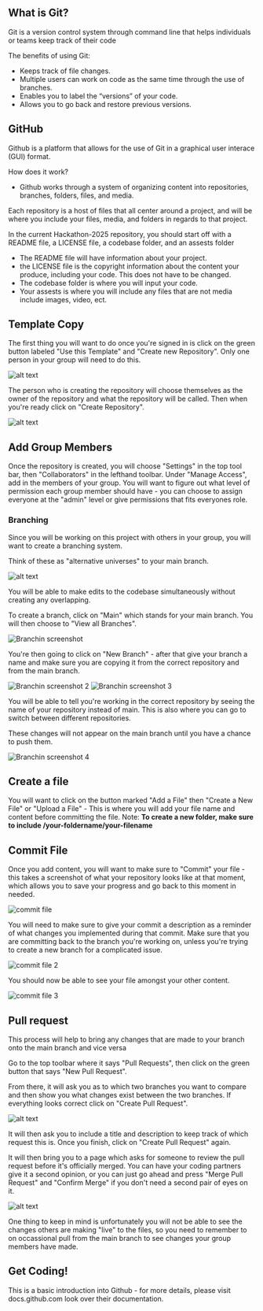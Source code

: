 
## What is Git?
Git is a version control system through command line that helps individuals or teams keep track of their code

The benefits of using Git:
- Keeps track of file changes.
- Multiple users can work on code as the same time through the use of branches.
- Enables you to label the “versions” of your code.
- Allows you to go back and restore previous versions.


## GitHub
Github is a platform that allows for the use of Git in a graphical user interace (GUI) format.

How does it work? 
- Github works through a system of organizing content into repositories, branches, folders, files, and media.

Each repository is a host of files that all center around a project, and will be where you include your files, media, and folders in regards to that project.

In the current Hackathon-2025 repository, you should start off with a README file, a LICENSE file, a codebase folder, and an assests folder
- The README file will have information about your project.
- the LICENSE file is the copyright information about the content your produce, including your code. This does not have to be changed.
- The codebase folder is where you will input your code.
- Your assests is where you will include any files that are not media include images, video, ect.


## Template Copy
 
The first thing you will want to do once you're signed in is click on the green button labeled "Use this Template" and "Create new Repository". Only one person in your group will need to do this.

![alt text](image-14.png)

The person who is creating the repository will choose themselves as the owner of the repository and what the repository will be called. Then when you're ready click on "Create Repository".

![alt text](image-15.png)


## Add Group Members

Once the repository is created, you will choose "Settings" in the top tool bar, then "Collaborators" in the lefthand toolbar. Under "Manage Access", add in the members of your group. You will want to figure out what level of permission each group member should have - you can choose to assign everyone at the "admin" level or give permissions that fits everyones role.

### Branching

Since you will be working on this project with others in your group, you will want to create a branching system.

Think of these as "alternative universes" to your main branch.

![alt text](image.png)

You will be able to make edits to the codebase simultaneously without creating any overlapping.

To create a branch, click on "Main" which stands for your main branch. You will then choose to "View all Branches".

![Branchin screenshot](image-3.png)

You're then going to click on "New Branch" - after that give your branch a name and make sure you are copying it from the correct repository and from the main branch.

![Branchin screenshot 2](image-4.png)
![Branchin screenshot 3](image-5.png)

You will be able to tell you're working in the correct repository by seeing the name of your repository instead of main. This is also where you can go to switch between different repositories.

These changes will not appear on the main branch until you have a chance to push them.

![Branchin screenshot 4](image-6.png)

## Create a file

You will want to click on the button marked "Add a File" then "Create a New File" or "Upload a File" - This is where you will add your file name and content before committing the file. Note: **To create a new folder, make sure to include /your-foldername/your-filename**

## Commit File

Once you add content, you will want to make sure to "Commit" your file - this takes a screenshot of what your repository looks like at that moment, which allows you to save your progress and go back to this moment in needed.

![commit file](image-7.png)

You will need to make sure to give your commit a description as a reminder of what changes you implemented during that commit. Make sure that you are committing back to the branch you're working on, unless you're trying to create a new branch for a complicated issue.

![commit file 2](image-8.png)

You should now be able to see your file amongst your other content.

![commit file 3](image-9.png)

## Pull request

This process will help to bring any changes that are made to your branch onto the main branch and vice versa

Go to the top toolbar where it says "Pull Requests", then click on the green button that says "New Pull Request".

From there, it will ask you as to which two branches you want to compare and then show you what changes exist between the two branches. If everything looks correct click on "Create Pull Request".

![alt text](image-16.png)

It will then ask you to include a title and description to keep track of which request this is. Once you finish, click on "Create Pull Request" again.

It will then bring you to a page which asks for someone to review the pull request before it's officially merged. You can have your coding partners give it a second opinion, or you can just go ahead and press "Merge Pull Request" and "Confirm Merge" if you don't need a second pair of eyes on it.

![alt text](image-17.png)

One thing to keep in mind is unfortunately you will not be able to see the changes others are making "live" to the files, so you need to remember to on occassional pull from the main branch to see changes your group members have made.

## Get Coding!

This is a basic introduction into Github - for more details, please visit docs.github.com look over their documentation.


